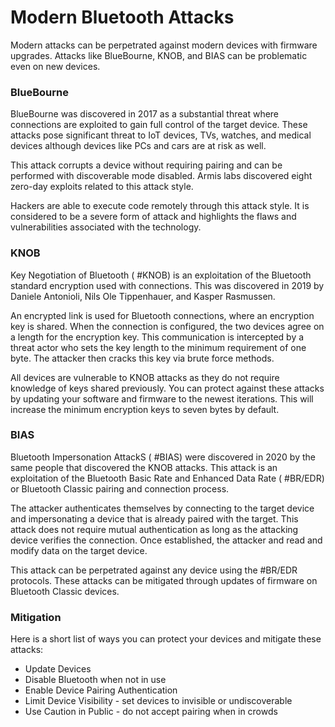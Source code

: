 # Modern Bluetooth Attacks

Modern attacks can be perpetrated against modern devices with firmware upgrades. Attacks like BlueBourne, KNOB, and BIAS can be problematic even on new devices.

### BlueBourne

BlueBourne was discovered in 2017 as a substantial threat where connections are exploited to gain full control of the target device. These attacks pose significant threat to IoT devices, TVs, watches, and medical devices although devices like PCs and cars are at risk as well. 

This attack corrupts a device without requiring pairing and can be performed with discoverable mode disabled. Armis labs discovered eight zero-day exploits related to this attack style. 

Hackers are able to execute code remotely through this attack style. It is considered to be a severe form of attack and highlights the flaws and vulnerabilities associated with the technology.

### KNOB

Key Negotiation of Bluetooth ( #KNOB) is an exploitation of the Bluetooth standard encryption used with connections. This was discovered in 2019 by Daniele Antonioli, Nils Ole Tippenhauer, and Kasper Rasmussen. 

An encrypted link is used for Bluetooth connections, where an encryption key is shared. When the connection is configured, the two devices agree on a length for the encryption key. This communication is intercepted by a threat actor who sets the key length to the minimum requirement of one byte. The attacker then cracks this key via brute force methods.

All devices are vulnerable to KNOB attacks as they do not require knowledge of keys shared previously. You can protect against these attacks by updating your software and firmware to the newest iterations. This will increase the minimum encryption keys to seven bytes by default.

### BIAS

Bluetooth Impersonation AttackS ( #BIAS) were discovered in 2020 by the same people that discovered the KNOB attacks. This attack is an exploitation of the Bluetooth Basic Rate and Enhanced Data Rate ( #BR/EDR) or Bluetooth Classic pairing and connection process. 

The attacker authenticates themselves by connecting to the target device and impersonating a device that is already paired with the target. This attack does not require mutual authentication as long as the attacking device verifies the connection. Once established, the attacker and read and modify data on the target device.

This attack can be perpetrated against any device using the #BR/EDR protocols. These attacks can be mitigated through updates of firmware on Bluetooth Classic devices.

### Mitigation

Here is a short list of ways you can protect your devices and mitigate these attacks:

- Update Devices 
- Disable Bluetooth when not in use
- Enable Device Pairing Authentication
- Limit Device Visibility - set devices to invisible or undiscoverable
- Use Caution in Public - do not accept pairing when in crowds

